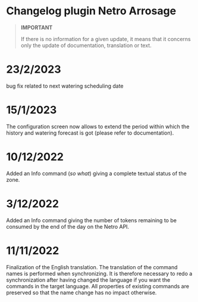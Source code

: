 # Changelog plugin Netro Arrosage

>**IMPORTANT**
>
>If there is no information for a given update, it means that it concerns only the update of documentation, translation or text.

# 23/2/2023
bug fix related to next watering scheduling date

# 15/1/2023
The configuration screen now allows to extend the period within which the history and watering forecast is got (please refer to documentation).

# 10/12/2022
Added an Info command (*so what*) giving a complete textual status of the zone.

# 3/12/2022
Added an Info command giving the number of tokens remaining to be consumed by the end of the day on the Netro API.

# 11/11/2022
Finalization of the English translation. The translation of the command names is performed when synchronizing. It is therefore necessary to redo a synchronization after having changed the language if you want the commands in the target language. All properties of existing commands are preserved so that the name change has no impact otherwise.
